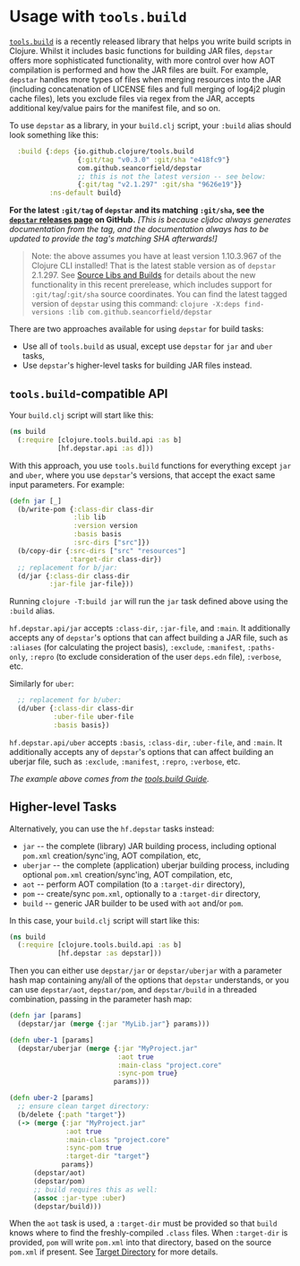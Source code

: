 # Usage with `tools.build`

[`tools.build`](https://clojure.org/guides/tools_build) is a recently released library that helps you write build scripts in Clojure. Whilst it includes basic functions for building JAR files, `depstar` offers more sophisticated functionality, with more control over how AOT compilation is performed and how the JAR files are built. For example, `depstar` handles more types of files when merging resources into the JAR (including concatenation of LICENSE files and full merging of log4j2 plugin cache files), lets you exclude files via regex from the JAR, accepts additional key/value pairs for the manifest file, and so on.

To use `depstar` as a library, in your `build.clj` script, your `:build` alias should look something like this:

```clojure
  :build {:deps {io.github.clojure/tools.build
                 {:git/tag "v0.3.0" :git/sha "e418fc9"}
                 com.github.seancorfield/depstar
                 ;; this is not the latest version -- see below:
                 {:git/tag "v2.1.297" :git/sha "9626e19"}}
          :ns-default build}
```

**For the latest `:git/tag` of `depstar` and its matching `:git/sha`, see the [`depstar` releases page](https://github.com/seancorfield/depstar/releases) on GitHub.**
_[This is because cljdoc always generates documentation from the tag, and the documentation always has to be updated to provide the tag's matching SHA afterwards!]_

> Note: the above assumes you have at least version 1.10.3.967 of the Clojure CLI installed! That is the latest stable version as of `depstar` 2.1.297. See [Source Libs and Builds](https://clojure.org/news/2021/07/09/source-libs-builds) for details about the new functionality in this recent prerelease, which includes support for `:git/tag`/`:git/sha` source coordinates. You can find the latest tagged version of `depstar` using this command: `clojure -X:deps find-versions :lib com.github.seancorfield/depstar`

There are two approaches available for using `depstar` for build tasks:
* Use all of `tools.build` as usual, except use `depstar` for `jar` and `uber` tasks,
* Use `depstar`'s higher-level tasks for building JAR files instead.

## `tools.build`-compatible API

Your `build.clj` script will start like this:

```clojure
(ns build
  (:require [clojure.tools.build.api :as b]
            [hf.depstar.api :as d]))
```

With this approach, you use `tools.build` functions for everything except `jar` and `uber`, where you use `depstar`'s versions, that accept the exact same input parameters. For example:

```clojure
(defn jar [_]
  (b/write-pom {:class-dir class-dir
                :lib lib
                :version version
                :basis basis
                :src-dirs ["src"]})
  (b/copy-dir {:src-dirs ["src" "resources"]
               :target-dir class-dir})
  ;; replacement for b/jar:
  (d/jar {:class-dir class-dir
          :jar-file jar-file}))
```

Running `clojure -T:build jar` will run the `jar` task defined above using the `:build` alias.

`hf.depstar.api/jar` accepts `:class-dir`, `:jar-file`, and `:main`. It additionally accepts any of `depstar`'s options that can affect building a JAR file, such as `:aliases` (for calculating the project basis), `:exclude`, `:manifest`, `:paths-only`, `:repro` (to exclude consideration of the user `deps.edn` file), `:verbose`, etc.

Similarly for `uber`:

```clojure
  ;; replacement for b/uber:
  (d/uber {:class-dir class-dir
           :uber-file uber-file
           :basis basis})
```

`hf.depstar.api/uber` accepts `:basis`, `:class-dir`, `:uber-file`, and `:main`. It additionally accepts any of `depstar`'s options that can affect building an uberjar file, such as `:exclude`, `:manifest`, `:repro`, `:verbose`, etc.

_The example above comes from the [tools.build Guide](https://clojure.org/guides/tools_build)._

## Higher-level Tasks

Alternatively, you can use the `hf.depstar` tasks instead:
* `jar` -- the complete (library) JAR building process, including optional `pom.xml` creation/sync'ing, AOT compilation, etc,
* `uberjar` -- the complete (application) uberjar building process, including optional `pom.xml` creation/sync'ing, AOT compilation, etc,
* `aot` -- perform AOT compilation (to a `:target-dir` directory),
* `pom` -- create/sync `pom.xml`, optionally to a `:target-dir` directory,
* `build` -- generic JAR builder to be used with `aot` and/or `pom`.

In this case, your `build.clj` script will start like this:

```clojure
(ns build
  (:require [clojure.tools.build.api :as b]
            [hf.depstar :as depstar]))
```

Then you can either use `depstar/jar` or `depstar/uberjar` with a parameter hash map containing any/all of the options that `depstar` understands, or you can use `depstar/aot`, `depstar/pom`, and `depstar/build` in a threaded combination, passing in the parameter hash map:

```clojure
(defn jar [params]
  (depstar/jar (merge {:jar "MyLib.jar"} params)))

(defn uber-1 [params]
  (depstar/uberjar (merge {:jar "MyProject.jar"
                           :aot true
                           :main-class "project.core"
                           :sync-pom true}
                          params)))

(defn uber-2 [params]
  ;; ensure clean target directory:
  (b/delete {:path "target"})
  (-> (merge {:jar "MyProject.jar"
              :aot true
              :main-class "project.core"
              :sync-pom true
              :target-dir "target"}
             params})
      (depstar/aot)
      (depstar/pom)
      ;; build requires this as well:
      (assoc :jar-type :uber)
      (depstar/build)))
```

When the `aot` task is used, a `:target-dir` must be provided so that `build` knows where to find the freshly-compiled `.class` files. When `:target-dir` is provided, `pom` will write `pom.xml` into that directory, based on the source `pom.xml` if present. See [Target Directory](target.md) for more details.
